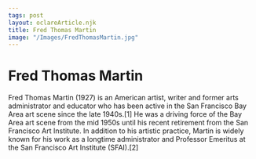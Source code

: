 ```yaml
---
tags: post
layout: oclareArticle.njk
title: Fred Thomas Martin
image: "/Images/FredThomasMartin.jpg"
---
```


# Fred Thomas Martin

Fred Thomas Martin (1927) is an American artist, writer and former arts administrator and educator who has been active in the San Francisco Bay Area art scene since the late 1940s.[1] He was a driving force of the Bay Area art scene from the mid 1950s until his recent retirement from the San Francisco Art Institute. In addition to his artistic practice, Martin is widely known for his work as a longtime administrator and Professor Emeritus at the San Francisco Art Institute (SFAI).[2] 